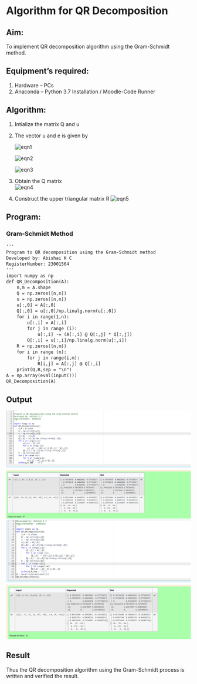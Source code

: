 # Algorithm for QR Decomposition
## Aim:
To implement QR decomposition algorithm using the Gram-Schmidt method.
## Equipment’s required:
1.	Hardware – PCs
2.	Anaconda – Python 3.7 Installation / Moodle-Code Runner
## Algorithm:
1.	Intialize the matrix Q and u
2.	The vector u and e is given by

    ![eqn1](./ex4.jpg)

    ![eqn2](./ex6.jpg)

    ![eqn3](./ex3.jpg)

3.	Obtain the Q matrix   
    ![eqn4](./ex1.jpg)
4.	Construct the upper triangular matrix R
    ![eqn5](./ex2.jpg)



## Program:
### Gram-Schmidt Method
```
''' 
Program to QR decomposition using the Gram-Schmidt method
Developed by: Abishai K C 
RegisterNumber: 23001564
'''
import numpy as np
def QR_Decomposition(A):
    n,m = A.shape
    Q = np.zeros([n,n])
    u = np.zeros([n,n])
    u[:,0] = A[:,0]
    Q[:,0] = u[:,0]/np.linalg.norm(u[:,0])
    for i in range(1,n):
        u[:,i] = A[:,i]
        for j in range (i):
            u[:,i] -= (A[:,i] @ Q[:,j] * Q[:,j])
        Q[:,i] = u[:,i]/np.linalg.norm(u[:,i])
    R = np.zeros((n,m))
    for i in range (n):
        for j in range(i,m):
            R[i,j] = A[:,j] @ Q[:,i]
    print(Q,R,sep = "\n")
A = np.array(eval(input()))
QR_Decomposition(A)
```

## Output

![Alt text](image.png)
![Alt text](image-1.png)

## Result
Thus the QR decomposition algorithm using the Gram-Schmidt process is written and verified the result.